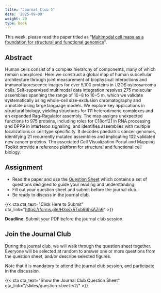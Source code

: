 ```yaml
---
title: "Journal Club 5"
date: '2025-09-08'
weight: 20
type: book
---
```


This week, please read the paper titled as "[Multimodal cell maps as a foundation for structural and functional genomics](https://www.nature.com/articles/s41586-025-08878-3)".

## Abstract

Human cells consist of a complex hierarchy of components, many of which remain unexplored. Here we construct a global map of human subcellular architecture through joint measurement of biophysical interactions and immunofluorescence images for over 5,100 proteins in U2OS osteosarcoma cells. Self-supervised multimodal data integration resolves 275 molecular assemblies spanning the range of 10−8 to 10−5 m, which we validate systematically using whole-cell size-exclusion chromatography and annotate using large language models. We explore key applications in structural biology, yielding structures for 111 heterodimeric complexes and an expanded Rag–Ragulator assembly. The map assigns unexpected functions to 975 proteins, including roles for C18orf21 in RNA processing and DPP9 in interferon signalling, and identifies assemblies with multiple localizations or cell type specificity. It decodes paediatric cancer genomes, identifying 21 recurrently mutated assemblies and implicating 102 validated new cancer proteins. The associated Cell Visualization Portal and Mapping Toolkit provide a reference platform for structural and functional cell biology.

## Assignment

- Read the paper and use the [Question Sheet](/question-sheet-v2/) which contains a set of questions designed to guide your reading and understanding.
- Fill out your question sheet and submit before the journal club.
- Be ready to discuss in the journal club.

{{< cta cta_text="Click Here to Submit" cta_link="https://forms.gle/H3xsxRTob66hsAZn6" >}}

**Deadline**: Submit your PDF before the journal club session.

## Join the Journal Club

During the journal club, we will walk through the question sheet together. Everyone will be selected at random to answer one or more questions from the question sheet, and/or describe selected figures.

Note that it is mandatory to attend the journal club session, and participate in the discussion.

{{< cta cta_text="Show the Journal Club Question Sheet" cta_link="/slides/question-sheet-v2/" >}}
